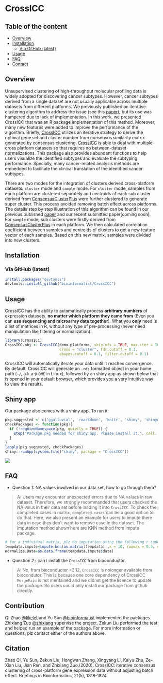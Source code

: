 
<!-- README.md is generated from README.Rmd. Please edit that file -->

# CrossICC

## Table of the content

  - [Overview](#overview)
  - [Installation](#installation)
      - [Via GitHub (latest)](#via-github-latest)
  - [Usage](#usage)
  - [FAQ](#faq)
  - [Contact](#contact)

## Overview

Unsupervised clustering of high-throughput molecular profiling data is
widely adopted for discovering cancer subtypes. However, cancer subtypes
derived from a single dataset are not usually applicable across multiple
datasets from different platforms. We previously published an iterative
clustering algorithm to address the issue (see this
[paper](http://clincancerres.aacrjournals.org/content/21/4/870.long)),
but its use was hampered due to lack of implementation. In this work, we
presented CrossICC that was an R package implementation of this method.
Moreover, many new features were added to improve the performance of the
algorithm. Briefly,
[CrossICC](https://github.com/bioinformatist/CrossICC) utilizes an
iterative strategy to derive the optimal gene set and cluster number
from consensus similarity matrix generated by consensus clustering.
[CrossICC](https://github.com/bioinformatist/CrossICC) is able to deal
with multiple cross platform datasets so that requires no
between-dataset normalizations. This package also provides abundant
functions to help users visualize the identified subtypes and evaluate
the subtyping performance. Specially, many cancer-related analysis
methods are embedded to facilitate the clinical translation of the
identified cancer subtypes.

There are two modes for the integration of clusters derived
cross-platform datasets: `cluster` mode and `sample` mode. For `cluster`
mode, samples from each platform are clustered separately and centroids
of each sub cluster derived from
[ConsensusClusterPlus](https://bioconductor.org/packages/release/bioc/html/ConsensusClusterPlus.htm)
were further clustered to generate super cluster. This process avoided
removing batch effect across platforms. The details step by step
illustration of this algorithm can be found in our previous published
[paper](http://clincancerres.aacrjournals.org/content/early/2014/12/09/1078-0432.ccr-14-2481)
and our recent submitted paper\[coming soon\]. For `sample` mode, sub
clusters were firstly derived from
[ConsensusClusterPlus](https://bioconductor.org/packages/release/bioc/html/ConsensusClusterPlus.htm)
in each platform. We then calculated correlation coefficient between
samples and centroids of clusters to get a new feature vector of each
samples. Based on this new matrix, samples were divided into new
clusters.

## Installation

### Via GitHub (latest)

``` r
install.packages("devtools")
devtools::install_github("bioinformatist/CrossICC")
```

## Usage

CrossICC has the ability to automatically process **arbitrary numbers**
of expression datasets, **no matter which platform they came from**
(Even you can **use sequencing and microarray data together**). What you
**only** need is a list of matrices in R, without any type of
pre-processing (never need manipulation like filtering or
normalization).

``` r
library(CrossICC)
CrossICC.obj <- CrossICC(demo.platforms, skip.mfs = TRUE, max.iter = 100, 
                         cross = "cluster", fdr.cutoff = 0.1, 
                         ebayes.cutoff = 0.1, filter.cutoff = 0.1)
```

CrossICC will automatically iterate your data until it reaches
convergence. By default, CrossICC will generate an `.rds` formatted
object in your home path (`~/`, a.k.a `$HOME` in Linux), followed by an
shiny app as shown below that is opened in your default browser, which
provides you a very intuitive way to view the results.

## Shiny app

Our package also comes with a shiny app. To run
it:

``` r
pkg.suggested <- c('ggalluvial', 'rmarkdown', 'knitr', 'shiny', 'shinydashboard', 'shinyWidgets', "shinycssloaders", 'DT', 'ggthemes', 'ggplot2', 'pheatmap', 'RColorBrewer', 'tibble')
checkPackages <- function(pkg){
  if (!requireNamespace(pkg, quietly = TRUE)) {
    stop("Package pkg needed for shiny app. Please install it.", call. = FALSE)
  }
}
lapply(pkg.suggested, checkPackages)
shiny::runApp(system.file("shiny", package = "CrossICC"))
```

![](inst/imgs/readMe_home.jpg)

## FAQ

  - Question 1: NA values involved in our data set, how to go through
    them?

> A: Users may encounter unexpected errors due to NA values in raw
> dataset. Therefore, we strongly recommanded that users checked the NA
> valus in their data set before loading it into `CrossICC`. To check
> the completed cases in matrix, `completed.cases` can be a good option
> to do that. Here, we also present an example for users to impute there
> data in case they don’t want to remove case in the dataset. The
> imputation method shown here are KNN method from impute package.

``` r
# for a individual matrix, plz do imputation using the following r code
tempdata.impute=impute.knn(as.matrix(tempdata) ,k = 10, rowmax = 0.5, colmax = 0.8)
normalize.Data=as.data.frame(tempdata.impute$data)
```

  - Question 2 : can I install the `CrossICC` from bioconductor. 

> A: No, from bioconductor >3.12, `CrossICC` is nolonger available from biocondutor. This is because one core dependency of CrossICC `MergeMaid` is not mentained
> and we didnot get the lisence to update the package. So users could only install our package from github directly.   

## Contribution

Qi Zhao [@likelet](https://github.com/likelet) and Yu Sun
[@bioinformatist](https://github.com/bioinformatist) implemented the
packages. Zhixiang Zuo
[@zhixiang](https://scholar.google.com/citations?user=Ln_bw9AAAAAJ&hl=zh-CN)
supervise the project. Zekun Liu performed the test and helped run an
example of the package. For more information or questions, plz contact
either of the authors above.  

## Citation  

Zhao Qi, Yu Sun, Zekun Liu, Hongwan Zhang, Xingyang Li, Kaiyu Zhu, Ze-Xian Liu, Jian Ren, and Zhixiang Zuo.(2020). CrossICC: iterative consensus clustering of cross-platform gene expression data without adjusting batch effect. Briefings in Bioinformatics, 21(5), 1818-1824.

